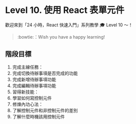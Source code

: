# Level 10. 使用 React 表單元件

歡迎來到「24 小時，React 快速入門」系列教學 :mortar_board: Level 10 ～！
> :bowtie:：Wish you have a happy learning!


## 階段目標

1. 完成主線任務：
  1. 完成切換待辦事項是否完成的功能
  2. 完成新增待辦事項功能
  3. 完成編輯待辦事項功能
2. 習得新技能：
  1. 學習如何寫控制元件
3. 修煉內功心法：
  1. 了解控制元件和非控制元件的差別
  2. 了解什麼時機該用控制元件
